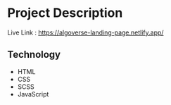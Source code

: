 # Project Description

Live Link : https://algoverse-landing-page.netlify.app/

## Technology
- HTML
- CSS
- SCSS
- JavaScript